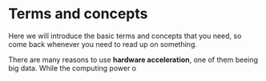 # Terms and concepts

Here we will introduce the basic terms and concepts that you need, so come back whenever you need to read up on something.

There are many reasons to use **hardware acceleration**, one of them beeing big data. While the computing power o

